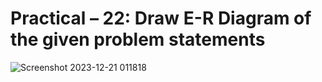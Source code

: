 # Practical – 22: Draw E-R Diagram of the given problem statements

![Screenshot 2023-12-21 011818](https://github.com/user-attachments/assets/8dbdb6ab-9d25-4b74-ad07-205f980d1caa)
